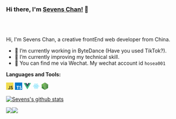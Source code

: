
### Hi there, I'm [Sevens Chan!](https://www.chenhaotaishuaile.com) 👋

<br />
<br />

Hi, I'm Sevens Chan, a creative frontEnd web developer from China.

- 🔭 I’m currently working in ByteDance (Have you used TikTok?).
- 🌱 I’m currently improving my technical skill.
- 💬 You can find me via Wechat. My wechat account id `hosea001`

**Languages and Tools:**  

<code><img height="20" src="https://raw.githubusercontent.com/github/explore/80688e429a7d4ef2fca1e82350fe8e3517d3494d/topics/javascript/javascript.png"></code>
<code><img height="20" src="https://raw.githubusercontent.com/github/explore/80688e429a7d4ef2fca1e82350fe8e3517d3494d/topics/typescript/typescript.png"></code>
<code><img height="20" src="https://raw.githubusercontent.com/github/explore/80688e429a7d4ef2fca1e82350fe8e3517d3494d/topics/vue/vue.png"></code>
<code><img height="20" src="https://raw.githubusercontent.com/github/explore/80688e429a7d4ef2fca1e82350fe8e3517d3494d/topics/react/react.png"></code>
<code><img height="20" src="https://raw.githubusercontent.com/github/explore/80688e429a7d4ef2fca1e82350fe8e3517d3494d/topics/nodejs/nodejs.png"></code>

[![Sevens's github stats](https://github-readme-stats.anuraghazra1.vercel.app/api?username=superhos&show_icons=true&title_color=fff&icon_color=79ff97&text_color=9f9f9f&bg_color=151515)](https://github.com/superhos/github-readme-stats)

<a href="https://github.com/superhos/github-readme-stats">
  <img align="left" src="https://github-readme-stats.anuraghazra1.vercel.app/api/pin/?username=superhos&repo=github-readme-stats&title_color=fff&icon_color=79ff97&text_color=9f9f9f&bg_color=151515" />
</a>

<a href="https://github.com/superhos/superhos.github.io">
  <img align="left" src="https://github-readme-stats.anuraghazra1.vercel.app/api/pin/?username=superhos&repo=anuraghazra.github.io&title_color=fff&icon_color=79ff97&text_color=9f9f9f&bg_color=151515" />
</a>
